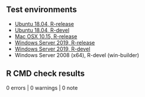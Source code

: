 ## Test environments

* [Ubuntu 18.04, R-release](https://github.com/prioritizr/wdpar/actions?query=workflow%3AUbuntu)
* [Ubuntu 18.04, R-devel](https://github.com/prioritizr/wdpar/actions?query=workflow%3AUbuntu)
* [Mac OSX 10.15, R-release](https://github.com/prioritizr/wdpar/actions?query=workflow%3A%22Mac+OSX%22)
* [Windows Server 2019, R-release](https://github.com/prioritizr/wdpar/actions?query=workflow%3AWindows)
* [Windows Server 2019, R-devel](https://github.com/prioritizr/wdpar/actions?query=workflow%3AWindows)
* Windows Server 2008 (x64), R-devel (win-builder)

## R CMD check results

0 errors | 0 warnings | 0 note
